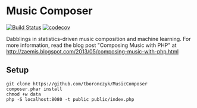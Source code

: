 # Music Composer

[![Build Status](https://travis-ci.org/tboronczyk/MusicComposer.svg?branch=master)](https://travis-ci.org/tboronczyk/MusicComposer) [![codecov](https://codecov.io/gh/tboronczyk/MusicComposer/branch/master/graph/badge.svg)](https://codecov.io/gh/tboronczyk/MusicComposer)

Dabblings in statistics-driven music composition and machine learning. For more
information, read the blog post "Composing Music with PHP" at
http://zaemis.blogspot.com/2013/05/composing-music-with-php.html

## Setup

    git clone https://github.com/tboronczyk/MusicComposer
    composer.phar install
    chmod +w data
    php -S localhost:8080 -t public public/index.php
